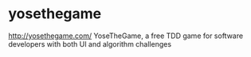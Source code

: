 # yosethegame
http://yosethegame.com/
YoseTheGame, a free TDD game for software developers with both UI and algorithm challenges
